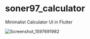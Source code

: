 # soner97_calculator

Minimalist Calculator UI in Flutter

![Screenshot_1597691982](https://user-images.githubusercontent.com/51439795/92327415-50b93e00-f062-11ea-9236-80ac4a4f77d9.png)

